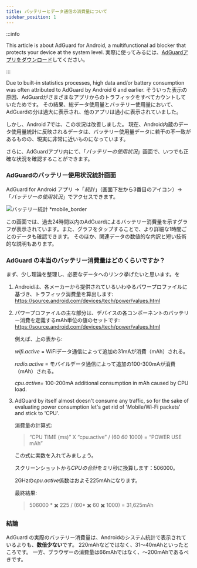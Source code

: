 ```yaml
---
title: バッテリーとデータ通信の消費量について
sidebar_position: 1
---
```


:::info

This article is about AdGuard for Android, a multifunctional ad blocker that protects your device at the system level. 実際に使ってみるには、[AdGuardアプリをダウンロード](https://agrd.io/download-kb-adblock)してください。

:::

Due to built-in statistics processes, high data and/or battery consumption was often attributed to AdGuard by Android 6 and earlier. そういった表示の原因、AdGuardがさまざまなアプリからのトラフィックをすべてカウントしていたためです。 その結果、総データ使用量とバッテリー使用量において、AdGuardの分は過大に表示され、他のアプリは過小に表示されていました。

しかし、Android 7では、この状況は改善しました。 現在、Android内蔵のデータ使用量統計に反映されるデータは、バッテリー使用量データに若干の不一致があるものの、現実に非常に近いものになっています。

さらに、AdGuardアプリ内にて、「*バッテリーの使用状況*」画面で、いつでも正確な状況を確認することができます。

### AdGuardのバッテリー使用状況統計画面

AdGuard for Android アプリ →「*統計*」（画面下左から3番目のアイコン）→「*バッテリーの使用状況*」でアクセスできます。

![バッテリー統計 *mobile_border](https://cdn.adtidy.org/content/articles/battery/1.png)

この画面では、過去24時間以内のAdGuardによるバッテリー消費量を示すグラフが表示されています。また、グラフをタップすることで、より詳細な1時間ごとのデータも確認できます。 そのほか、関連データの数値的な内訳と短い技術的な説明もあります。

### AdGuard の本当のバッテリー消費量はどのくらいですか？

まず、少し理論を整理し、必要なデータへのリンク挙げたいと思います。を

1. Androidは、各メーカーから提供されているいわゆるパワープロファイルに基づき、トラフィック消費量を算出します: <https://source.android.com/devices/tech/power/values.html>

1. パワープロファイルの主な部分は、デバイスの各コンポーネントのバッテリー消費を定義するmAh単位の値のセットです: <https://source.android.com/devices/tech/power/values.html>

    例えば、上の表から:

    *wifi.active* = WiFiデータ通信によって追加の31mAが消費（mAh）される。

    *radio.active* = モバイルデータ通信によって追加の100-300mAが消費（mAh）される。

    *cpu.active=* 100-200mA additional consumption in mAh caused by CPU load.

1. AdGuard by itself almost doesn't consume any traffic, so for the sake of evaluating power consumption let's get rid of 'Mobile/Wi-Fi packets' and stick to 'CPU'.

    消費量の計算式:

    > “CPU TIME (ms)” X “cpu.active” / (60 *60* 1000) = “POWER USE mAh”

    この式に実数を入れてみましょう。

    スクリーンショットから*CPUの合計*をミリ秒に換算します：506000。

    2GHzの*cpu.active*係数はおよそ225mAhになります。

    最終結果:

    > 506000 * ✖️ 225 / (60* ✖️ 60 ✖️ 1000) = 31,625mAh

### 結論

AdGuard の実際のバッテリー消費量は、Androidのシステム統計で表示されているよりも、**数倍少ない**です。 220mAhなどではなく、31～40mAhといったところです。 一方、ブラウザーの消費量は66mAhではなく、〜200mAhであるべきです。
